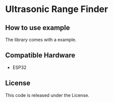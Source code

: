 # Ultrasonic Range Finder

## How to use example
The library comes with a example.

## Compatible Hardware

 - ESP32

## License

This code is released under the License.